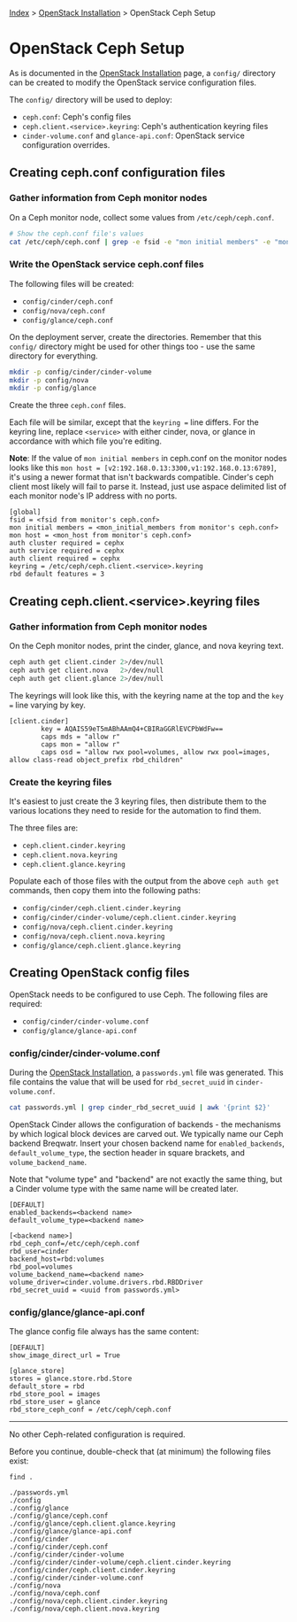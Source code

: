 [Index](/)
\> [OpenStack Installation](/openstack-install.html)
\> OpenStack Ceph Setup

# OpenStack Ceph Setup

As is documented in the [OpenStack Installation](/openstack-install.html) page,
a `config/` directory can be created to modify the OpenStack service
configuration files.

The `config/` directory will be used to deploy:

- `ceph.conf`: Ceph's config files
- `ceph.client.<service>.keyring`: Ceph's authentication keyring files
- `cinder-volume.conf` and `glance-api.conf`: OpenStack service configuration
  overrides.


## Creating ceph.conf configuration files

### Gather information from Ceph monitor nodes

On a Ceph monitor node, collect some values from `/etc/ceph/ceph.conf`.

```bash
# Show the ceph.conf file's values
cat /etc/ceph/ceph.conf | grep -e fsid -e "mon initial members" -e "mon host"
```

### Write the OpenStack service ceph.conf files

The following files will be created:

- `config/cinder/ceph.conf`
- `config/nova/ceph.conf`
- `config/glance/ceph.conf`


On the deployment server, create the directories. Remember that this `config/`
directory might be used for other things too - use the same directory for
everything.

```bash
mkdir -p config/cinder/cinder-volume
mkdir -p config/nova
mkdir -p config/glance
```

Create the three `ceph.conf` files.

Each file will be similar, except that the `keyring =` line differs. For the
keyring line, replace `<service>` with either cinder, nova, or glance in
accordance with which file you're editing.

**Note**: If the value of `mon initial members` in ceph.conf on the monitor
nodes looks like this `mon host = [v2:192.168.0.13:3300,v1:192.168.0.13:6789]`,
it's using a newer format that isn't backwards compatible. Cinder's ceph
client most likely will fail to parse it. Instead, just use aspace delimited
list of each monitor node's IP address with no ports.

```
[global]
fsid = <fsid from monitor's ceph.conf>
mon initial members = <mon_initial_members from monitor's ceph.conf>
mon host = <mon_host from monitor's ceph.conf>
auth cluster required = cephx
auth service required = cephx
auth client required = cephx
keyring = /etc/ceph/ceph.client.<service>.keyring
rbd default features = 3
```

## Creating ceph.client.\<service\>.keyring files

### Gather information from Ceph monitor nodes

On the Ceph monitor nodes, print the cinder, glance, and nova keyring text.

```bash
ceph auth get client.cinder 2>/dev/null
ceph auth get client.nova   2>/dev/null
ceph auth get client.glance 2>/dev/null
```

The keyrings will look like this, with the keyring name at the top and the
`key =` line varying by key.

```
[client.cinder]
        key = AQAIS59eT5mABhAAmQ4+CBIRaGGRlEVCPbWdFw==
        caps mds = "allow r"
        caps mon = "allow r"
        caps osd = "allow rwx pool=volumes, allow rwx pool=images, allow class-read object_prefix rbd_children"
```

### Create the keyring files

It's easiest to just create the 3 keyring files, then distribute them to the
various locations they need to reside for the automation to find them.

The three files are:

- `ceph.client.cinder.keyring`
- `ceph.client.nova.keyring`
- `ceph.client.glance.keyring`

Populate each of those files with the output from the above `ceph auth get`
commands, then copy them into the following paths:

- `config/cinder/ceph.client.cinder.keyring`
- `config/cinder/cinder-volume/ceph.client.cinder.keyring`
- `config/nova/ceph.client.cinder.keyring`
- `config/nova/ceph.client.nova.keyring`
- `config/glance/ceph.client.glance.keyring`


## Creating OpenStack config files

OpenStack needs to be configured to use Ceph. The following files are required:

- `config/cinder/cinder-volume.conf`
- `config/glance/glance-api.conf`


### config/cinder/cinder-volume.conf

During the [OpenStack Installation](/openstack-install.html), a `passwords.yml`
file was generated. This file contains the value that will be used for
`rbd_secret_uuid` in `cinder-volume.conf`.

```bash
cat passwords.yml | grep cinder_rbd_secret_uuid | awk '{print $2}'
```

OpenStack Cinder allows the configuration of backends - the mechanisms by which
logical block devices are carved out. We typically name our Ceph backend
Breqwatr. Insert your chosen backend name for `enabled_backends`,
`default_volume_type`, the section header in square brackets, and
`volume_backend_name`.

Note that "volume type" and "backend" are not exactly the same thing, but a
Cinder volume type with the same name will be created later.


```
[DEFAULT]
enabled_backends=<backend name>
default_volume_type=<backend name>

[<backend name>]
rbd_ceph_conf=/etc/ceph/ceph.conf
rbd_user=cinder
backend_host=rbd:volumes
rbd_pool=volumes
volume_backend_name=<backend name>
volume_driver=cinder.volume.drivers.rbd.RBDDriver
rbd_secret_uuid = <uuid from passwords.yml>
```


### config/glance/glance-api.conf

The glance config file always has the same content:

```
[DEFAULT]
show_image_direct_url = True

[glance_store]
stores = glance.store.rbd.Store
default_store = rbd
rbd_store_pool = images
rbd_store_user = glance
rbd_store_ceph_conf = /etc/ceph/ceph.conf
```

---

No other Ceph-related configuration is required.

Before you continue, double-check that (at minimum) the following files exist:

`find .`

```text
./passwords.yml
./config
./config/glance
./config/glance/ceph.conf
./config/glance/ceph.client.glance.keyring
./config/glance/glance-api.conf
./config/cinder
./config/cinder/ceph.conf
./config/cinder/cinder-volume
./config/cinder/cinder-volume/ceph.client.cinder.keyring
./config/cinder/ceph.client.cinder.keyring
./config/cinder/cinder-volume.conf
./config/nova
./config/nova/ceph.conf
./config/nova/ceph.client.cinder.keyring
./config/nova/ceph.client.nova.keyring
```
